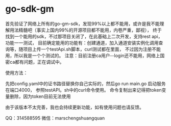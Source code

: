 # go-sdk-gm 
首先验证了网络上所有的go-gm-sdk，发现99%以上都不能用，或许是我不能理解用法精髓吧（事实上国内99%的开源项目都不能用，内卷严重，鄙视），
终于找到一个能用的sdk，不过那项目关闭了，在此基础上二次开发，支持rest api，功能一一测试，
目前确定能用的功能有：创建通道，加入通道安装实例化调用查询等，随项目上传一个testApi.sh脚本，curl测试都在里面，
不过因为注册不能用，所以我是一个个测试的。
注意：目前注册ca用户--login还不能用，网络上国密ca都有问题，正在调试中。

使用方法：

先把config.yaml中的证书路径替换你自己实际的，然后go run main.go 启动服务在端口4000，
参照testAPI。sh中的curl命令使用。
命令复制出来记得把token变量删除，因为token目前无法使用

由于该版本不太完善，我也会持续更新功能，如有使用问题也请反馈。

QQ：314588595
微信：marschengshuangquan
